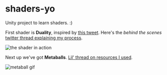 # shaders-yo
Unity project to learn shaders. :)

First shader is **Duality**, inspired by [this tweet](https://twitter.com/archillect/status/759800808582025216). Here's the *behind the scenes* [twitter thread explaining my process](https://twitter.com/cukiakimani/status/1135571066116554752). 

![the shader in action](https://i.imgur.com/XXa7MiS.gif)

Next up we've got **Metaballs**. [Lil' thread on resources I used](https://twitter.com/cukiakimani/status/1157723096570376197?s=20). 

![metaball gif](https://i.imgur.com/Nu6zeG9.gif)